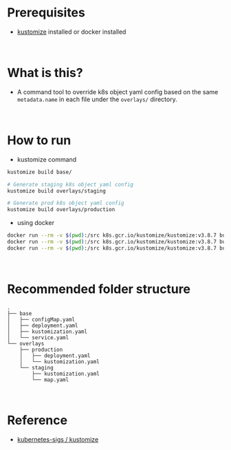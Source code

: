 # Prerequisites
* [kustomize](https://kubectl.docs.kubernetes.io/installation/kustomize/) installed or docker installed

<br/>

# What is this?
* A command tool to override k8s object yaml config based on the same `metadata.name` in each file under the `overlays/` directory.

<br/>

# How to run

* kustomize command
```bash
kustomize build base/

# Generate staging k8s object yaml config
kustomize build overlays/staging

# Generate prod k8s object yaml config
kustomize build overlays/production
```

* using docker
```bash
docker run --rm -v $(pwd):/src k8s.gcr.io/kustomize/kustomize:v3.8.7 build /src/base
docker run --rm -v $(pwd):/src k8s.gcr.io/kustomize/kustomize:v3.8.7 build /src/overlays/staging
docker run --rm -v $(pwd):/src k8s.gcr.io/kustomize/kustomize:v3.8.7 build /src/overlays/production
```

<br/>

# Recommended folder structure
```
.
├── base
│   ├── configMap.yaml
│   ├── deployment.yaml
│   ├── kustomization.yaml
│   └── service.yaml
└── overlays
    ├── production
    │   ├── deployment.yaml
    │   └── kustomization.yaml
    └── staging
        ├── kustomization.yaml
        └── map.yaml
```

<br>

# Reference
* [kubernetes-sigs / kustomize](https://github.com/kubernetes-sigs/kustomize/tree/master/examples/multibases)